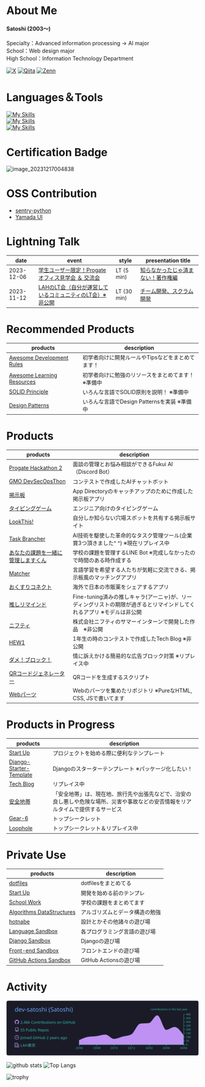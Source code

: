 # About Me

#### Satoshi (2003〜)

Specialty：Advanced information processing → AI major<br>
School：Web design major<br>
High School：Information Technology Department

[![X](https://img.shields.io/badge/X-%23000000.svg?logo=X&logoColor=white)](https://x.com/DevSat0shi)
[![Qiita](https://img.shields.io/badge/Qiita-%2355C500.svg?logo=Qiita&logoColor=white)](https://qiita.com/dev-satoshi)
[![Zenn](https://img.shields.io/badge/Zenn-%2300C7B7.svg?logo=Zenn&logoColor=white)](https://zenn.dev/satoshi_1016)
<!-- [![daily.dev](https://img.shields.io/badge/daily.dev-%23000000.svg?logo=daily.dev&logoColor=white)](https://app.daily.dev/dev_satoshi) -->
<!-- [![Instagram](https://img.shields.io/badge/Instagram-%23E4405F.svg?logo=Instagram&logoColor=white)](url) -->
<!-- [![Gmail](https://img.shields.io/badge/Gmail-%23D14836.svg?logo=Gmail&logoColor=white)](mailto:youremail@example.com) -->


<!-- [![](https://visitcount.itsvg.in/api?id=dev-satoshi&icon=0&color=6)](https://visitcount.itsvg.in) -->


<!--
[![My Qiita posts](https://qiita-badge.apiapi.app/s/dev-satoshi/posts.svg)](http://qiita.com/dev-satoshi)
[![My Qiita contributions](https://qiita-badge.apiapi.app/s/dev-satoshi/contributions.svg)](http://qiita.com/dev-satoshi)
[![My Qiita followers](https://qiita-badge.apiapi.app/s/dev-satoshi/followers.svg)](http://qiita.com/dev-satoshi)
-->

<!--
<p>
  <a href="https://github.com/dev-satoshi">
    <img height="20" src="https://img.shields.io/github/followers/dev-satoshi?label=follow&logo=github&style=flat" />
  </a>
</p>
-->

<!--
#### Connect with me
<p>
  <a href="https://twitter.com/devsatoshimain" target="blank"><img align="center" src="https://raw.githubusercontent.com/rahuldkjain/github-profile-readme-generator/master/src/images/icons/Social/twitter.svg" alt="devsatoshimain" height="30" width="40" /></a>
</p>
-->

<!--
# Community
HAL東京限定のコミュニティ運営してます！<br>
https://discord.com/channels/1082025141774589952/1101669015337848933
-->


# Languages＆Tools
[![My Skills](https://skillicons.dev/icons?i=html,css,sass,js,ts,python,react,nextjs,django,flask,tailwind,bootstrap)](https://skillicons.dev)<br>
[![My Skills](https://skillicons.dev/icons?i=aws,heroku,docker,linux,postgres,mysql,redis,sqlite,nginx)](https://skillicons.dev)<br>
[![My Skills](https://skillicons.dev/icons?i=ai,ps,figma,vscode,vim,git,github,postman,raspberrypi)](https://skillicons.dev)


# Certification Badge
<img width="75" height="75" alt="image_20231217004838" src="https://github.com/dev-satoshi/dev-satoshi/assets/102169197/831e5ca0-ed56-4bfc-91e0-5dad21fc3a2f">


# OSS Contribution
- [sentry-python](https://github.com/getsentry/sentry-python)
- [Yamada UI](https://github.com/yamada-ui/yamada-ui)


# Lightning Talk
| date | event | style | presentation title |
| --- | --- | --- | --- |
| 2023-12-06 | [学生ユーザー限定！Progateオフィス見学会 ＆ 交流会](https://progate.connpass.com/event/303584) | LT (5 min) | [知らなかったじゃ済まない！著作権編]() |
| 2023-11-12 | [LAHのLT会（自分が運営しているコミュニティのLT会）※非公開](//https://00m.in/yJrxj) | LT (30 min) | [チーム開発、スクラム開発]() |


# Recommended Products
| products | description |
| --- | --- |
| [Awesome Development Rules](https://github.com/dev-satoshi/awesome-development-rules) | 初学者向けに開発ルールやTipsなどをまとめてます！ |
| [Awesome Learning Resources](https://github.com/dev-satoshi/awesome-learning-resources) | 初学者向けに勉強のリソースをまとめてます！ ※準備中 |
| [SOLID Principle](https://github.com/dev-satoshi/SOLID-Principle) | いろんな言語でSOLID原則を説明！ ※準備中 |
| [Design Patterns](https://github.com/dev-satoshi/Design-Patterns) | いろんな言語でDesign Patternsを実装 ※準備中 |


# Products
| products | description |
| --- | --- |
| [Progate Hackathon 2](https://github.com/dev-satoshi/Progate-Hackathon-2) | 面談の管理とお悩み相談ができるFukui AI（Discord Bot） |
| [GMO DevSecOpsThon](https://github.com/dev-satoshi/DevSecOpsThon-2024) | コンテストで作成したAIチャットボット |
| [掲示板](https://github.com/dev-satoshi/nextjs-bbs-practice) | App Directoryのキャッチアップのために作成した掲示板アプリ |
| [タイピングゲーム](https://github.com/dev-satoshi/geekcamp2023-tokyo-caravan) | エンジニア向けのタイピングゲーム |
| [LookThis!](https://github.com/dev-satoshi/supporters-hackathon_2023_vol12) | 自分しか知らない穴場スポットを共有する掲示板サイト |
| [Task Brancher]() | AI技術を駆使した革命的なタスク管理ツール(企業賞3つ頂きました^ ^) ※現在リプレイス中　|
| [あなたの課題を一緒に管理しますくん]() | 学校の課題を管理するLINE Bot ※完成しなかったので時間のある時作成する |
| [Matcher](https://github.com/dev-satoshi/supporters-hackathon_2023_vol10/tree/develop) | 言語学習を希望する人たちが気軽に交流できる、掲示板風のマッチングアプリ |
| [おくすりコネクト](https://protopedia.net/prototype/4673) | 海外で日本の市販薬をシェアするアプリ |
| [推しリマインド](https://github.com/dev-satoshi/supporters-hackathon_2023_vol9) | Fine-tuning済みの推しキャラ(アーニャ)が、リーディングリストの期限が過ぎるとリマインドしてくれるアプリ ※モデルは非公開 |
| [ニフティ](https://github.com/inakam/nifty-intern-2023-02-service-team-7) | 株式会社ニフティのサマーインターンで開発した作品　※非公開 |
| [HEW1](https://github.com/dev-satoshi/HEW1) | 1年生の時のコンテストで作成したTech Blog ※非公開 |
| [ダメ！ブロック！]() | 情に訴えかける簡易的な広告ブロック対策 ※リプレイス中 |
| [QRコードジェネレーター](https://github.com/dev-satoshi/create-qrcode) | QRコードを生成するスクリプト |
| [Webパーツ](https://github.com/dev-satoshi/Web-Parts) | Webのパーツを集めたリポジトリ ※PureなHTML, CSS, JSで書いてます |

# Products in Progress
| products | description |
| --- | --- |
| [Start Up](https://github.com/dev-satoshi/Start-Up) | プロジェクトを始める際に便利なテンプレート |
| [Django-Starter-Template](https://github.com/dev-satoshi/Django-Starter-Template) | Djangoのスターターテンプレート ※パッケージ化したい！ |
| [Tech Blog](https://github.com/dev-satoshi/Tech-Blog) | リプレイス中 |
| [安全地帯](https://github.com/dev-satoshi/safety-zone) | 「安全地帯」は、現在地、旅行先や出張先などで、治安の良し悪しや危険な場所、災害や事故などの安否情報をリアルタイムで提供するサービス |
| [Gear-6](https://github.com/dev-satoshi/Gear-6) | トップシークレット |
| [Loophole](https://github.com/orgs/https-github-com-lah/teams/top-secret-mission/repositories) | トップシークレット＆リプレイス中 |

# Private Use
| products | description |
| --- | --- |
| [dotfiles](https://github.com/dev-satoshi/dotfiles) | dotfilesをまとめてる |
| [Start Up](https://github.com/dev-satoshi/Start-Up) | 開発を始める前のテンプレ |
| [School Work](https://github.com/dev-satoshi/schoolwork) | 学校の課題をまとめてます |
| [Algorithms DataStructures](https://github.com/dev-satoshi/Algorithms-DataStructures) | アルゴリズムとデータ構造の勉強 |
| [hotnabe](https://github.com/dev-satoshi/hotnabe) | 設計とかその他諸々の遊び場 |
| [Language Sandbox](https://github.com/dev-satoshi/Language-Sandbox) | 各プログラミング言語の遊び場 |
| [Django Sandbox](https://github.com/dev-satoshi/Django-Sandbox) | Djangoの遊び場 |
| [Front-end Sandbox](https://github.com/dev-satoshi/Front-end-Sandbox) | フロントエンドの遊び場 |
| [GitHub Actions Sandbox](https://github.com/dev-satoshi/github-actions-sandbox) | GitHub Actionsの遊び場 |


# Activity
![](https://raw.githubusercontent.com/dev-satoshi/dev-satoshi/main/profile-summary-card-output/tokyonight/0-profile-details.svg)

<p align="">
  <img alt="github stats" height="180px" src="https://github-readme-stats-eight-kappa-79.vercel.app/api?username=dev-satoshi&count_private=true&show_icons=true&theme=tokyonight&hide_border=true" />
  <img alt="Top Langs" height="180px" src="https://github-readme-stats-eight-kappa-79.vercel.app/api/top-langs/?username=dev-satoshi&hide=html,css,scss,cython,mdx,mako,roff&langs_count=10&layout=compact&show_icons=true&theme=tokyonight&hide_border=true" />
</p>

<img alt="trophy" height="180px" src="https://github-profile-trophy.vercel.app/?username=dev-satoshi&theme=tokyonight&column=8)](https://github.com/ryo-ma/github-profile-trophy&no-frame=true" />
